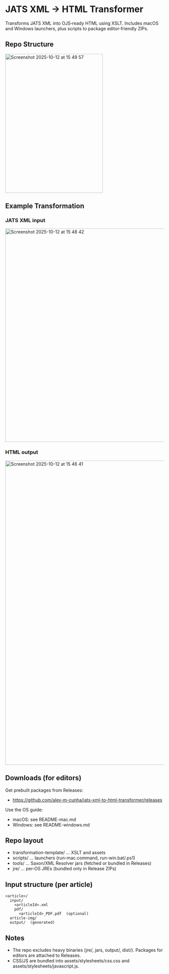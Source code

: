 # JATS XML → HTML Transformer
Transforms JATS XML into OJS‑ready HTML using XSLT. Includes macOS and Windows launchers, plus scripts to package editor‑friendly ZIPs.

## Repo Structure
<img width="310" height="442" alt="Screenshot 2025-10-12 at 15 49 57" src="https://github.com/user-attachments/assets/bd130a94-073d-4aa8-bba5-c3f2c8ecea20" />

## Example Transformation

### JATS XML input
<img width="1181" height="678" alt="Screenshot 2025-10-12 at 15 48 42" src="https://github.com/user-attachments/assets/39249ccb-2eff-4afa-8c52-4aa250ea25e0" />

### HTML output
<img width="1728" height="967" alt="Screenshot 2025-10-12 at 15 46 41" src="https://github.com/user-attachments/assets/52cc3cca-261d-4ec4-9400-a201dca72119" />


## Downloads (for editors)
Get prebuilt packages from Releases:
- https://github.com/alex-m-cunha/jats-xml-to-html-transformer/releases

Use the OS guide:
- macOS: see README-mac.md
- Windows: see README-windows.md

## Repo layout
- transformation-template/ … XSLT and assets
- scripts/ … launchers (run-mac.command, run-win.bat/.ps1)
- tools/ … Saxon/XML Resolver jars (fetched or bundled in Releases)
- jre/ … per‑OS JREs (bundled only in Release ZIPs)

## Input structure (per article)
```
<article>/
  input/
    <articleId>.xml
    pdf/
      <articleId>_PDF.pdf  (optional)
  article-img/
  output/  (generated)
```

## Notes
- The repo excludes heavy binaries (jre/, jars, output/, dist/). Packages for editors are attached to Releases.
- CSS/JS are bundled into assets/stylesheets/css.css and assets/stylesheets/javascript.js.
